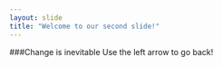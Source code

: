```yaml
---
layout: slide
title: "Welcome to our second slide!"
---
```

###Change is inevitable
Use the left arrow to go back!
